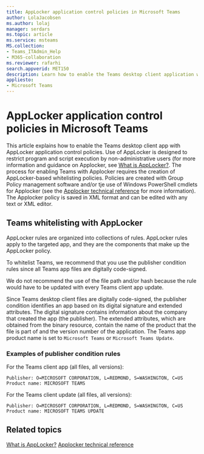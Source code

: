 ```yaml
---
title: AppLocker application control policies in Microsoft Teams
author: LolaJacobsen
ms.author: lolaj
manager: serdars
ms.topic: article
ms.service: msteams
MS.collection: 
- Teams_ITAdmin_Help
- M365-collaboration
ms.reviewer: rafarhi
search.appverid: MET150
description: Learn how to enable the Teams desktop client application with Applocker application control policies.
appliesto: 
- Microsoft Teams
---
```


# AppLocker application control policies in Microsoft Teams

This article explains how to enable the Teams desktop client app with AppLocker application control policies. Use of AppLocker is designed to restrict program and script execution by non-administrative users (for more information and guidance on Applocker, see [What is AppLocker?](https://docs.microsoft.com/windows/security/threat-protection/windows-defender-application-control/applocker/what-is-applocker). The process for enabling Teams with Applocker requires the creation of AppLocker-based whitelisting policies. Policies are created with Group Policy management software and/or tje use of Windows PowerShell cmdlets for Applocker (see the [Applocker technical reference](https://docs.microsoft.com/windows/security/threat-protection/windows-defender-application-control/applocker/applocker-technical-reference) for more information). The Applocker policy is saved in XML format and can be edited with any text or XML editor.

## Teams whitelisting with AppLocker

AppLocker rules are organized into collections of rules. AppLocker rules apply to the targeted app, and they are the components that make up the AppLocker policy.  

To whitelist Teams, we recommend that you use the publisher condition rules since all Teams app files are digitally code-signed.
  
We do not recommend the use of the file path and/or hash because the rule would have to be updated with every Teams client app update.

Since Teams desktop client files are digitally code-signed, the publisher condition identifies an app based on its digital signature and extended attributes. The digital signature contains information about the company that created the app (the publisher). The extended attributes, which are obtained from the binary resource, contain the name of the product that the file is part of and the version number of the application. The Teams app product name is set to `Microsoft Teams` or `Microsoft Teams Update`.

### Examples of publisher condition rules

For the Teams client app (all files, all versions):

`Publisher: O=MICROSOFT CORPORATION, L=REDMOND, S=WASHINGTON, C=US
Product name: MICROSOFT TEAMS`

For the Teams client update (all files, all versions):

`Publisher: O=MICROSOFT CORPORATION, L=REDMOND, S=WASHINGTON, C=US
Product name: MICROSOFT TEAMS UPDATE`

## Related topics
[What is AppLocker?](https://docs.microsoft.com/windows/security/threat-protection/windows-defender-application-control/applocker/what-is-applocker)
[Applocker technical reference](https://docs.microsoft.com/windows/security/threat-protection/windows-defender-application-control/applocker/applocker-technical-reference)